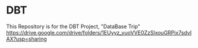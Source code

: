 # DBT
This Repository is for the DBT Project, "DataBase Trip"
https://drive.google.com/drive/folders/1EUyyz_vuoVVE0ZzSlxouGRPix7sdvIAX?usp=sharing
